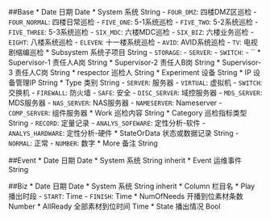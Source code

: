 ##Base
	* Date 日期 Date
	* System 系统 String
	    - `FOUR_DMZ`: 四楼DMZ区巡检
	    - `FOUR_NORMAL`: 四楼日常巡检
	    - `FIVE_ONE`: 5-1系统巡检
	    - `FIVE_TWO`: 5-2系统巡检
	    - `FIVE_THREE`: 5-3系统巡检
	    - `SIX_MDC`: 六楼MDC巡检
	    - `SIX_BIZ`: 六楼业务巡检
	    - `EIGHT`: 八楼系统巡检
	    - `ELEVEN`: 十一楼系统巡检
	        - `AVID`: AVID系统巡检
	    - `TV`: 电视剧缩编巡检
 	* Subsystem 系统子项目 String
 	    - `STORAGE`: 
 	    - `SERVER`: 
 	    - `SWITCH`: 
 	    - ``
	* Supervisor-1 责任人A岗 String
	* Supervisor-2 责任人B岗 String
	* Supervisor-3 责任人C岗 String
	* respector 巡检人 String
	* Experiment 设备 String
	* IP 设备管理IP String
	* Type 类别 String
	    - `SERVER`: 服务器
	    - `VIRTUAL`: 虚拟机
	    - `SWITCH`: 交换机
	    - `FIREWALL`: 防火墙
	    - `SAFE`: 安全
	    - `DISC_SERVER`: 域控服务器
	    - `MDS_SERVER`: MDS服务器
	    - `NAS_SERVER`: NAS服务器
	    - `NAMESERVER`: Nameserver
	    - `COMP_SERVER`: 组件服务器
	* Work 巡检内容 String
	* Category 巡检指标类型 String
	    - `RECORD`: 定量记录
	    - `ANALYS_SOFEWARE`: 定性分析-软件
	    - `ANALYS_HARDWARE`: 定性分析-硬件
	* StateOrData 状态或数据记录 String
	    - `NORMAL`: 正常
	    - `NUMBER`: 数字
	* More 备注 String

##Event
    * Date 日期 Date
    * System 系统 String inherit
    * Event 运维事件 String 

##Biz
    * Date 日期 Date
    * System 系统 String inherit
    * Column 栏目名 
    * Play 播出时段
        - `START`: Time
        - `FINISH`: Time
    * NumOfNeeds 开播到位素材条数 Number
    * AllReady 全部素材到位时间 Time
    * State 播出情况 Bool
